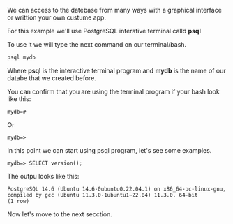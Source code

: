 We can access to the datebase from many ways with a graphical interface or writtion your own custume app.

For this example we'll use PostgreSQL interative terminal calld **psql**

To use it we will type the next command on our terminal/bash.

```sh
psql mydb
```
Where **psql** is the interactive terminal program and **mydb** is the name of our databe that we created before.

You can confirm that you are using the terminal program if your bash look like this:

```console
mydb=#
```

Or

```console
mydb=>
```

In this point we can start using psql program, let's see some examples.

```console
mydb=> SELECT version();
```

  The outpu looks like this:
  
  ```console
 PostgreSQL 14.6 (Ubuntu 14.6-0ubuntu0.22.04.1) on x86_64-pc-linux-gnu, compiled by gcc (Ubuntu 11.3.0-1ubuntu1~22.04) 11.3.0, 64-bit
(1 row)

 ```
 
 Now let's move to the next secction.
  
